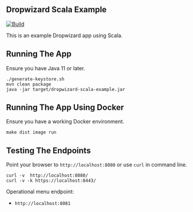 ## Dropwizard Scala Example

[![Build](https://github.com/jecklgamis/dropwizard-scala-example/actions/workflows/build.yml/badge.svg)](https://github.com/jecklgamis/dropwizard-scala-example/actions/workflows/build.yml)


This is an example Dropwizard app using Scala. 

## Running The App 
Ensure you have Java 11 or later.
```
./generate-keystore.sh
mvn clean package
java -jar target/dropwizard-scala-example.jar
```

## Running The App Using Docker
Ensure you have a working Docker environment.
```
make dist image run
```

## Testing The Endpoints
Point your browser to `http://localhost:8080` or use `curl` in command line.

```
curl -v  http://localhost:8080/
curl -v -k https://localhost:8443/
```
Operational menu endpoint:
* `http://localhost:8081`


